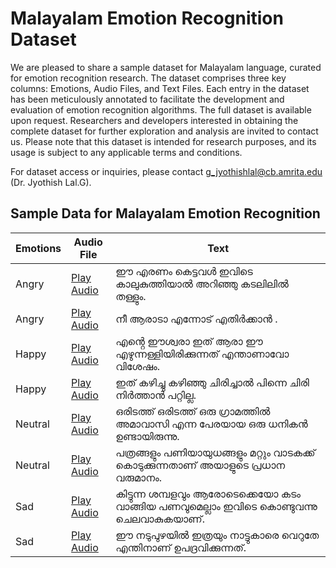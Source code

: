 # Malayalam Emotion Recognition Dataset

We are pleased to share a sample dataset for Malayalam language, curated for emotion recognition research. The dataset comprises three key columns: Emotions, Audio Files, and Text Files. Each entry in the dataset has been meticulously annotated to facilitate the development and evaluation of emotion recognition algorithms. The full dataset is available upon request. Researchers and developers interested in obtaining the complete dataset for further exploration and analysis are invited to contact us. Please note that this dataset is intended for research purposes, and its usage is subject to any applicable terms and conditions.

For dataset access or inquiries, please contact g_jyothishlal@cb.amrita.edu (Dr. Jyothish Lal.G).

## Sample Data for Malayalam Emotion Recognition

|Emotions | Audio File | Text |
|---------|------------|------|
|Angry| [Play Audio](https://github.com/AKA-18/Enhancing-Emotion-Recognition-in-Low-Resource-Languages-A-Multimodal-Approach/assets/101402724/d5a10d39-301c-4a7b-86ff-2afb84a0cfcc) | ഈ എരണം കെട്ടവൾ ഇവിടെ കാലുകുത്തിയാൽ അറിഞ്ഞു കടലിലിൽ തള്ളും. |
|Angry| [Play Audio](https://github.com/AKA-18/Enhancing-Emotion-Recognition-in-Low-Resource-Languages-A-Multimodal-Approach/assets/101402724/8e347a56-6b2a-4315-a82e-4ae0ef9b9431) | നീ ആരാടാ എന്നോട് എതിർക്കാൻ . |
|Happy| [Play Audio](https://github.com/AKA-18/Enhancing-Emotion-Recognition-in-Low-Resource-Languages-A-Multimodal-Approach/assets/101402724/230abd46-940e-4ea6-92eb-e35c5e225c24)| എൻ്റെ ഈശ്വരാ ഇത് ആരാ ഈ എഴുന്നള്ളിയിരിക്കുന്നത് എന്താണാവോ വിശേഷം.|
|Happy|[Play Audio](https://github.com/AKA-18/Enhancing-Emotion-Recognition-in-Low-Resource-Languages-A-Multimodal-Approach/assets/101402724/b1c80462-f285-42e6-a54d-1e88ede79992)|ഇത് കഴിച്ചു കഴിഞ്ഞു ചിരിച്ചാൽ പിന്നെ ചിരി നിർത്താൻ പറ്റില്ല.|
|Neutral|[Play Audio](https://github.com/AKA-18/Enhancing-Emotion-Recognition-in-Low-Resource-Languages-A-Multimodal-Approach/assets/101402724/62296f89-8fb3-4e20-b706-1b35938555d6)|ഒരിടത്ത് ഒരിടത്ത്  ഒരു ഗ്രാമത്തിൽ അമാവാസി എന്ന പേരയായ ഒരു ധനികൻ ഉണ്ടായിരുന്നു.| 
|Neutral|[Play Audio](https://github.com/AKA-18/Enhancing-Emotion-Recognition-in-Low-Resource-Languages-A-Multimodal-Approach/assets/101402724/60dba643-c383-44ab-935b-180c2adbac97)|പത്രങ്ങളും പണിയായുധങ്ങളും മറ്റും വാടകക്ക് കൊടുക്കുന്നതാണ് അയാളുടെ പ്രധാന വരുമാനം.|
|Sad|[Play Audio](https://github.com/AKA-18/Enhancing-Emotion-Recognition-in-Low-Resource-Languages-A-Multimodal-Approach/assets/101402724/9355f6b6-410d-4403-ae82-a6606071d2da)|കിട്ടുന്ന ശമ്പളവും ആരോടെക്കെയോ കടം വാങ്ങിയ പണവുമെല്ലാം ഇവിടെ കൊണ്ടുവന്നു ചെലവാകുകയാണ്.|
|Sad|[Play Audio](https://github.com/AKA-18/Enhancing-Emotion-Recognition-in-Low-Resource-Languages-A-Multimodal-Approach/assets/101402724/d4817a49-f958-420f-9663-d97791a9d4bb)|ഈ നടുപുഴയിൽ ഇത്രയും നാട്ടുകാരെ  വെറുതേ എന്തിനാണ് ഉപദ്രവിക്കുന്നത്.|






















